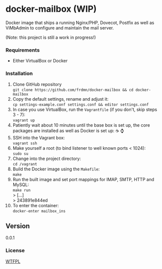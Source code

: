 docker-mailbox (WIP)
====================

Docker image that ships a running Nginx/PHP, Dovecot, Postfix as well as ViMbAdmin to configure and maintain the mail server.

(Note: this project is still a work in progress!)

### Requirements

* Either VirtualBox or Docker

### Installation

1. Clone GitHub repository  
  `git clone https://github.com/frdmn/docker-mailbox && cd docker-mailbox`
2. Copy the default settings, rename and adjust it:  
  `cp settings-example.conf settings.conf && editor settings.conf`
3. In case you use VirtualBox, run the `Vagrantfile` (if you don't, skip steps 3 - 7):  
  `vagrant up`
4. Patiently wait about 10 minutes until the base box is set up, the core packages are installed as well as Docker is set up: :coffee: :watch:  
5. SSH into the Vagrant box:  
  `vagrant ssh`
6. Make yourself a root (to bind listener to well known ports < 1024):  
  `sudo su`
7. Change into the project directory:  
  `cd /vagrant`
8. Build the Docker image using the `Makefile`:  
  `make`
9. Run the built image and set port mappings for IMAP, SMTP, HTTP and MySQL:  
    `make run`  
    \> [...]  
    \> 243891e844ed
10. To enter the container:  
  `docker-enter mailbox_ins`

## Version

0.0.1

### License

[WTFPL](LICENSE)
